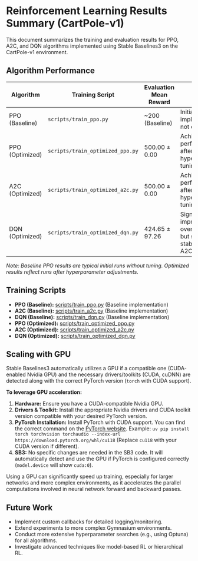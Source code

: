 # Reinforcement Learning Results Summary (CartPole-v1)

This document summarizes the training and evaluation results for PPO, A2C, and DQN algorithms implemented using Stable Baselines3 on the CartPole-v1 environment.

## Algorithm Performance

| Algorithm | Training Script | Evaluation Mean Reward | Notes |
|---|---|---|---|
| PPO (Baseline) | `scripts/train_ppo.py` | ~200 (Baseline) | Initial implementation, not optimized. |
| PPO (Optimized) | `scripts/train_optimized_ppo.py` | 500.00 ± 0.00 | Achieved perfect score after hyperparameter tuning. |
| A2C (Optimized) | `scripts/train_optimized_a2c.py` | 500.00 ± 0.00 | Achieved perfect score after hyperparameter tuning. |
| DQN (Optimized) | `scripts/train_optimized_dqn.py` | 424.65 ± 97.26 | Significant improvement over baseline, but slightly less stable than A2C. |

*Note: Baseline PPO results are typical initial runs without tuning. Optimized results reflect runs after hyperparameter adjustments.* 

## Training Scripts

- **PPO (Baseline):** [scripts/train_ppo.py](scripts/train_ppo.py) (Baseline implementation)
- **A2C (Baseline):** [scripts/train_a2c.py](scripts/train_a2c.py) (Baseline implementation)
- **DQN (Baseline):** [scripts/train_dqn.py](scripts/train_dqn.py) (Baseline implementation)
- **PPO (Optimized):** [scripts/train_optimized_ppo.py](scripts/train_optimized_ppo.py)
- **A2C (Optimized):** [scripts/train_optimized_a2c.py](scripts/train_optimized_a2c.py)
- **DQN (Optimized):** [scripts/train_optimized_dqn.py](scripts/train_optimized_dqn.py)

## Scaling with GPU

Stable Baselines3 automatically utilizes a GPU if a compatible one (CUDA-enabled Nvidia GPU) and the necessary drivers/toolkits (CUDA, cuDNN) are detected along with the correct PyTorch version (`torch` with CUDA support).

**To leverage GPU acceleration:**

1.  **Hardware:** Ensure you have a CUDA-compatible Nvidia GPU.
2.  **Drivers & Toolkit:** Install the appropriate Nvidia drivers and CUDA toolkit version compatible with your desired PyTorch version.
3.  **PyTorch Installation:** Install PyTorch with CUDA support. You can find the correct command on the [PyTorch website](https://pytorch.org/get-started/locally/). Example: `uv pip install torch torchvision torchaudio --index-url https://download.pytorch.org/whl/cu118` (Replace `cu118` with your CUDA version if different).
4.  **SB3:** No specific changes are needed in the SB3 code. It will automatically detect and use the GPU if PyTorch is configured correctly (`model.device` will show `cuda:0`).

Using a GPU can significantly speed up training, especially for larger networks and more complex environments, as it accelerates the parallel computations involved in neural network forward and backward passes.

## Future Work

- Implement custom callbacks for detailed logging/monitoring.
- Extend experiments to more complex Gymnasium environments.
- Conduct more extensive hyperparameter searches (e.g., using Optuna) for all algorithms.
- Investigate advanced techniques like model-based RL or hierarchical RL.
